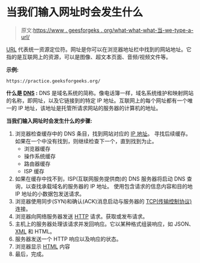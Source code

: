 # 当我们输入网址时会发生什么

> 原文:[https://www . geesforgeks . org/what-what-what-当-we-type-a-url/](https://www.geeksforgeeks.org/what-happens-when-we-type-a-url/)

[URL](https://www.geeksforgeeks.org/url-full-form/) 代表统一资源定位符。网址是你可以在浏览器地址栏中找到的网站地址。它指的是互联网上的资源，可以是图像、超文本页面、音频/视频文件等。

**示例:**

```
https://practice.geeksforgeeks.org/ 
```

**什么是 [DNS](https://www.geeksforgeeks.org/domain-name-server-dns-in-application-layer/) :**
DNS 是域名系统的简称。像电话簿一样，域名系统维护和映射网站的名称，即网址，以及它链接到的特定 IP 地址。互联网上的每个网址都有一个唯一的 IP 地址，该地址是托管所请求网站的服务器的计算机的地址。

**当我们输入网址时会发生什么的步骤:**

1.  浏览器检查缓存中的 DNS 条目，找到网站对应的 [IP 地址](https://www.geeksforgeeks.org/introduction-of-classful-ip-addressing/)。
    寻找后续缓存。如果在一个中没有找到，则继续检查下一个，直到找到为止。
    *   浏览器缓存
    *   操作系统缓存
    *   路由器缓存
    *   ISP 缓存
2.  如果在缓存中找不到，ISP(互联网服务提供商)的 DNS 服务器将启动 DNS 查询，以查找承载域名的服务器的 IP 地址。
    使用包含请求的信息内容和目的地 IP 地址的小数据包发送请求。
3.  浏览器使用同步(SYN)和确认(ACK)消息启动与服务器的 [TCP(传输控制协议)](https://www.geeksforgeeks.org/tcp-and-udp-in-transport-layer/)连接。
4.  浏览器向网络服务器发送 [HTTP](https://www.geeksforgeeks.org/http-non-persistent-persistent-connection/) 请求。获取或发布请求。
5.  主机上的服务器处理该请求并发回响应。它以某种格式组装响应，如 JSON、 [XML](https://www.geeksforgeeks.org/xml-basics/) 和 HTML。
6.  服务器发送一个 HTTP 响应以及响应的状态。
7.  浏览器显示 [HTML](https://www.geeksforgeeks.org/html-tutorials/) 内容
8.  最后，完成。